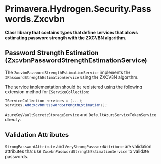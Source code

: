 # Primavera.Hydrogen.Security.Passwords.Zxcvbn

**Class library that contains types that define services that allows estimating password strength with the ZXCVBN algorithm.**

## Password Strength Estimation (ZxcvbnPasswordStrengthEstimationService)

The `ZxcvbnPasswordStrengthEstimationService` implements the `IPasswordStrengthEstimationService` using the ZXCVBN algorithm.

The service implementation should be registered using the following extension method for `IServiceCollection`:

```csharp
IServiceCollection services = (...);
services.AddZxcvbnPasswordStrengthEstimation();
```

`AzureKeyVaultSecretsStorageService` and `DefaultAzureServiceTokenService` directly.

## Validation Attributes

`StrongPasswordAttribute` and `VeryStrongPasswordAttribute` are validation attributes that use `ZxcvbnPasswordStrengthEstimationService` to validate passwords.
